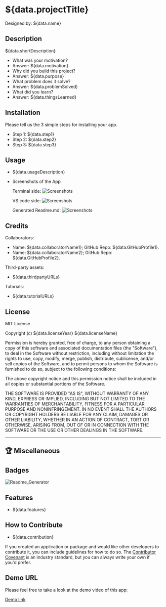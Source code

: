 <!--Inquire: Project Title-->

# ${data.projectTitle}

<!--Inquire: Name of Deisgner-->

Designed by: ${data.name}

## Description

<!--Inquire: Short-description of the app-->

${data.shortDescription}

- What was your motivation?
- Answer: ${data.motivation}
- Why did you build this project?
- Answer: ${data.purpose}
- What problem does it solve?
- Answer: ${data.problemSolved}
- What did you learn?
- Answer: ${data.thingsLearned}

## Installation

<!-- Inquire: installation steps-->

Please tell us the 3 simple steps for installing your app.

- Step 1: ${data.step1}
- Step 2: ${data.step2}
- Step 3: ${data.step3}

## Usage

<!-- Inquire: short description on how to use-->

- ${data.usageDescription}

- Screenshots of the App

  Terminal side:
  ![Screenshots](assets/images/screenshot.png)

  VS code side:
  ![Screenshots](assets/images/screenshot.png)

  Generated Readme.md:
  ![Screenshots](assets/images/screenshot.png)

## Credits

Collaborators:

<!-- Inquire: collaborators and their GitHub profiles-->

- Name: ${data.collaboratorName1}; GitHub Repo: ${data.GitHubProfile1}.
- Name: ${data.collaboratorName2}; GitHub Repo: ${data.GitHubProfile2}.

<!-- Inquire: third-party assets and their websites-->

Third-party assets:

- ${data.thirdpartyURLs}

<!-- Inquire: tutorials and links-->

Tutorials:

- ${data.tutorialURLs}

## License

<!-- Inquire: the year and fullname-->

MIT License

Copyright (c) ${data.licenseYear} ${data.licenseName}

Permission is hereby granted, free of charge, to any person obtaining a copy
of this software and associated documentation files (the "Software"), to deal
in the Software without restriction, including without limitation the rights
to use, copy, modify, merge, publish, distribute, sublicense, and/or sell
copies of the Software, and to permit persons to whom the Software is
furnished to do so, subject to the following conditions:

The above copyright notice and this permission notice shall be included in all
copies or substantial portions of the Software.

THE SOFTWARE IS PROVIDED "AS IS", WITHOUT WARRANTY OF ANY KIND, EXPRESS OR
IMPLIED, INCLUDING BUT NOT LIMITED TO THE WARRANTIES OF MERCHANTABILITY,
FITNESS FOR A PARTICULAR PURPOSE AND NONINFRINGEMENT. IN NO EVENT SHALL THE
AUTHORS OR COPYRIGHT HOLDERS BE LIABLE FOR ANY CLAIM, DAMAGES OR OTHER
LIABILITY, WHETHER IN AN ACTION OF CONTRACT, TORT OR OTHERWISE, ARISING FROM,
OUT OF OR IN CONNECTION WITH THE SOFTWARE OR THE USE OR OTHER DEALINGS IN THE
SOFTWARE.

---

## 🏆 Miscellaneous

## Badges

![Readme_Generator](https://img.shields.io/badge/Readme.md-Generator%20v1.0-blue)

## Features

<!-- Inquire: features of the app-->

- ${data.features}

## How to Contribute

<!-- Inquire: short description on how to contribute-->

- ${data.contribution}

If you created an application or package and would like other developers to contribute it, you can include guidelines for how to do so. The [Contributor Covenant](https://www.contributor-covenant.org/) is an industry standard, but you can always write your own if you'd prefer.

## Demo URL

Please feel free to take a look at the demo video of this app:

<!--demo link on Google Drive-->

[Demo link](https://#)
